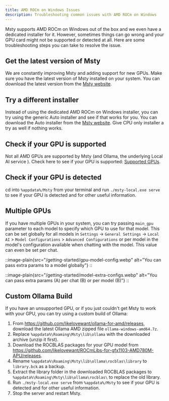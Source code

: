```yaml
---
title: AMD ROCm on Windows Issues
description: Troubleshooting common issues with AMD ROCm on Windows
---
```


Msty supports AMD ROCm on Windows out of the box and we even have a dedicated installer for it. However, sometimes
things can go wrong and your GPU card might not be supported or detected at all. Here are some troubleshooting steps you
can take to resolve the issue.

## Get the latest version of Msty

We are constantly improving Msty and adding support for new GPUs. Make sure you have the latest version of Msty
installed on your system. You can download the latest version from the [Msty website](https://msty.app).

## Try a different installer

Instead of using the dedicated AMD ROCm on Windows installer, you can try using the generic Auto installer and see if
that works for you. You can download the Auto installer from the [Msty website](https://msty.app). Give CPU only
installer a try as well if nothing works.

## Check if your GPU is supported

Not all AMD GPUs are supported by Msty (and Ollama, the underlying Local AI service ). Check here to see if your GPU is
supported: [Supported GPUs](/getting-started/gpus-support).

## Check if your GPU is detected

cd into `%appdata%/Msty` from your terminal and run `./msty-local.exe serve` to see if your GPU is detected and for
other useful information.

## Multiple GPUs

If you have multiple GPUs in your system, you can try passing `main_gpu` parameter to each model to specify which GPU to
use for that model. This can be set globally for all models in `Settings` -> `General Settings` -> `Local AI` >
`Model Configurations` > `Advanced Configurations` or per model in the model's configuration available when chatting
with the model. This value can even be set per chat.

::image-plain{src="/getting-started/gpu-model-config.webp" alt="You can pass extra params to a model globally"}
::

::image-plain{src="/getting-started/model-extra-configs.webp" alt="You can pass extra params (A) per chat (B) or per
model (B)"}
::

## Custom Ollama Build

If you have an unsupported GPU, or if you just couldn't get Msty to work with your GPU, you can try using a custom build
of Ollama:

1. From https://github.com/likelovewant/ollama-for-amd/releases, download the latest Ollama AMD zipped file
   `ollama-windows-amd64.7z`.
2. Replace `%appdata%\Roaming\Msty\lib\ollama` with the downloaded archive (unzip it first).
3. Download the ROCBLAS packages for your GPU model
   from https://github.com/likelovewant/ROCmLibs-for-gfx1103-AMD780M-APU/releases.
4. Rename `%appdata%\Roaming\Msty\lib\ollama\rocblas\library` to `library.bck` as a backup.
5. Extract the library folder in the downloaded ROCBLAS packages to `%appdata%\Roaming\Msty\lib\ollama\rocblas\` to
   replace the old library.
6. Run `./msty-local.exe serve` from `%appdata%/Msty` to see if your GPU is detected and for other useful information.
7. Stop the server and restart Msty.
